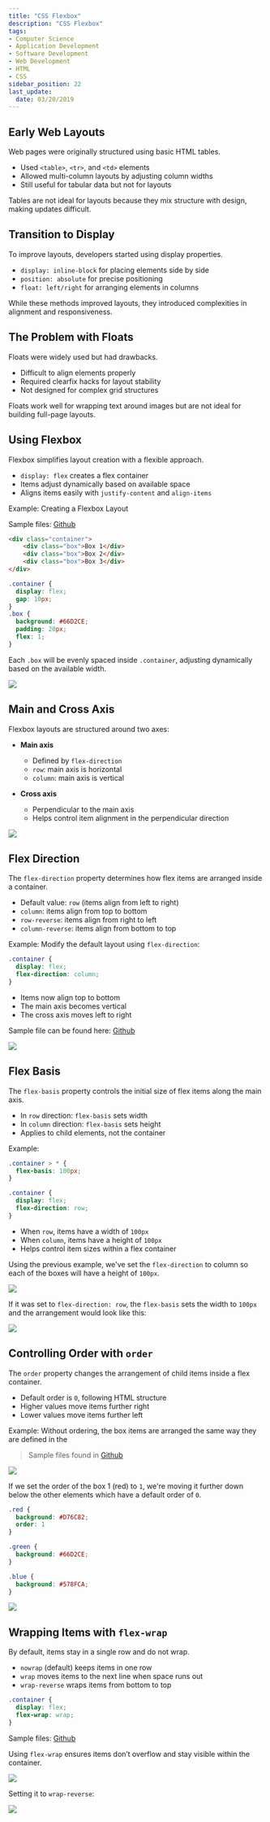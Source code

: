 ```yaml
---
title: "CSS Flexbox"
description: "CSS Flexbox"
tags: 
- Computer Science
- Application Development
- Software Development
- Web Development
- HTML
- CSS
sidebar_position: 22
last_update:
  date: 03/20/2019
---
```




## Early Web Layouts

Web pages were originally structured using basic HTML tables.

- Used `<table>`, `<tr>`, and `<td>` elements
- Allowed multi-column layouts by adjusting column widths
- Still useful for tabular data but not for layouts

Tables are not ideal for layouts because they mix structure with design, making updates difficult.

## Transition to Display 

To improve layouts, developers started using display properties.

- `display: inline-block` for placing elements side by side
- `position: absolute` for precise positioning
- `float: left/right` for arranging elements in columns

While these methods improved layouts, they introduced complexities in alignment and responsiveness.

## The Problem with Floats

Floats were widely used but had drawbacks.

- Difficult to align elements properly
- Required clearfix hacks for layout stability
- Not designed for complex grid structures

Floats work well for wrapping text around images but are not ideal for building full-page layouts.

## Using Flexbox 

Flexbox simplifies layout creation with a flexible approach.

- `display: flex` creates a flex container
- Items adjust dynamically based on available space
- Aligns items easily with `justify-content` and `align-items`

Example: Creating a Flexbox Layout

Sample files: [Github](https://github.com/joseeden/joeden/tree/master/docs/021-Software-Engineering/009-Web-Development/Projects/001-Basics/008-CSS-Flexbox)

```html
<div class="container">
    <div class="box">Box 1</div>
    <div class="box">Box 2</div>
    <div class="box">Box 3</div>
</div>
```

```css
.container {
  display: flex;
  gap: 10px;
}
.box {
  background: #66D2CE;
  padding: 20px;
  flex: 1;
}
```

Each `.box` will be evenly spaced inside `.container`, adjusting dynamically based on the available width.

<div class="img-center"> 

![](/img/docs/Screenshot-2025-03-31-230452.png)

</div>

## Main and Cross Axis

Flexbox layouts are structured around two axes:

- **Main axis**
  - Defined by `flex-direction`
  - `row`: main axis is horizontal
  - `column`: main axis is vertical

- **Cross axis**
  - Perpendicular to the main axis
  - Helps control item alignment in the perpendicular direction

<div class="img-center"> 

![](/img/docs/Screenshot-2025-03-31-231851.png)

</div>


## Flex Direction

The `flex-direction` property determines how flex items are arranged inside a container.

- Default value: `row` (items align from left to right)
- `column`: items align from top to bottom
- `row-reverse`: items align from right to left
- `column-reverse`: items align from bottom to top

Example: Modify the default layout using `flex-direction`:

```css
.container {
  display: flex;
  flex-direction: column;
}
```

- Items now align top to bottom
- The main axis becomes vertical
- The cross axis moves left to right

Sample file can be found here: [Github](https://github.com/joseeden/joeden/tree/master/docs/021-Software-Engineering/009-Web-Development/Projects/001-Basics/009-CSS-Flex-Direction)

<div class="img-center"> 

![](/img/docs/Screenshot-2025-03-31-233549.png)

</div>


## Flex Basis

The `flex-basis` property controls the initial size of flex items along the main axis.

- In `row` direction: `flex-basis` sets width
- In `column` direction: `flex-basis` sets height
- Applies to child elements, not the container

Example:

```css
.container > * {
  flex-basis: 100px;
}

.container {
  display: flex;
  flex-direction: row;
} 
```


- When `row`, items have a width of `100px`
- When `column`, items have a height of `100px`
- Helps control item sizes within a flex container

Using the previous example, we've set the `flex-direction` to column so each of the boxes will have a height of `100px`.


<div class="img-center"> 

![](/img/docs/Screenshot-2025-03-31-233836.png)

</div>

If it was set to `flex-direction: row`, the `flex-basis` sets the width to `100px` and the arrangement would look like this:

<div class="img-center"> 

![](/img/docs/Screenshot-2025-03-31-234052.png)

</div>

## Controlling Order with `order`

The `order` property changes the arrangement of child items inside a flex container.

- Default order is `0`, following HTML structure
- Higher values move items further right
- Lower values move items further left

Example: Without ordering, the box items are arranged the same way they are defined in the

> Sample files found in [Github](https://github.com/joseeden/joeden/tree/master/docs/021-Software-Engineering/009-Web-Development/Projects/001-Basics/010-CSS-Order)

<div class="img-center"> 

![](/img/docs/Screenshot-2025-03-31-233836.png)

</div>

If we set the order of the box 1 (red) to `1`, we're moving it further down below the other elements which have a default order of `0`.

```css
.red {
  background: #D76C82;
  order: 1
}

.green {
  background: #66D2CE;
}

.blue {
  background: #578FCA;
}
```

<div class="img-center"> 

![](/img/docs/Screenshot-2025-03-31-235440.png)

</div>

## Wrapping Items with `flex-wrap`

By default, items stay in a single row and do not wrap.

- `nowrap` (default) keeps items in one row
- `wrap` moves items to the next line when space runs out
- `wrap-reverse` wraps items from bottom to top

```css
.container {
  display: flex;
  flex-wrap: wrap;
}
```

Sample files: [Github](https://github.com/joseeden/joeden/tree/master/docs/021-Software-Engineering/009-Web-Development/Projects/001-Basics/011-CSS-Flex-Wrap)

Using `flex-wrap` ensures items don’t overflow and stay visible within the container.

<div class="img-center"> 

![](/gif/docs/css-flex-wrap.gif)

</div>

Setting it to `wrap-reverse`:

<div class="img-center"> 

![](/gif/docs/css-flex-wrap-2.gif)

</div>